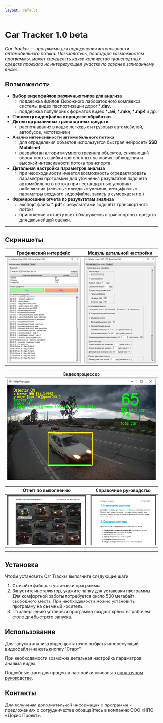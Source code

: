 ```yaml
---
layout: default
---
```


# Car Tracker 1.0 beta

_Car Tracker — программа для определения интенсивности автомобильного потока. Пользователь, благодаря возможностям программы, может определить какое количество транспортных средств проехало на интересующем участке по заранее записанному видео._

## Возможности
- **Выбор видеофайлов различных типов для анализа** 
  - поддержка файлов Дорожного лабораторного комплекса системы видео паспортизации дорог ***.dav**.
  - поддержка популярных форматов видео ***.avi**, ***.mkv**, ***.mp4** и др. 
- **Просмотр видеофайла в процессе обработки**
- **Детектор различных транспортных средств**
  - распознавание в кадре легковых и грузовых автомобилей, автобусов, мототехники
- **Анализ интенсивности автомобильного потока** 
  - для определения объектов используется быстрая нейросеть **SSD Mobilenet** 
  - разработан алгоритм умного трекинга объектов, снижающий вероятность ошибки при сложных условиях наблюдения и высокой интенсивности потока транспорта.  
- **Детальная настройка параметров анализа** 
  - при необходимости имеется возможность отредактировать параметры программы для уточнения результатов подсчета автомобильного потока при нестандартных условиях наблюдения (сложные погодные условия, специфичные параметры входного видеофайла, запись в сумерках и пр.)
- **Формирование отчета по результатам анализа** 
  - экспорт файла ***.pdf** с результатами подсчёта транспортного потока
  - приложение к отчету всех обнаруженных транспортных средств для дальнейшей оценки.

* * *

## Скриншоты

| Графический интерфейс | Модуль детальной настройки | 
|:---:|:---:|
| <img src="img\img3.png" alt="Установка" height="350"/>          | <img src="img\img4.png" alt="Установка" height="350"/> |

| Видеопроцессор |
|:---:|
| <img src="img\img6.png" alt="Установка" width="620"/> |

| Отчет по выполнению | Справочное руководство |
|:---:|:---:|
| <img src="img\img7.png" alt="Установка" height="165"/>          | <img src="img\img5.png" alt="Установка" height="165"/> |

* * *

## Установка

Чтобы установить Car Tracker выполните следующие шаги:

1. Скачайте файл для установки программы 
2. Запустите инсталлятор, укажите папку для установки программы.
Для комфортной работы потребуется около 500 мегабайт свободного места. При необходимости можно установить программу на съемный носитель.
3. По завершению установки программа создаст ярлык на рабочем столе для быстрого запуска.


## Использование

Для запуска анализа видео достаточно выбрать интересующий видеофайл и нажать кнопку "Старт".

При необходимости возможна детальная настройка параметров анализа видео. 

Подробные шаги для процесса настройки описаны в [справочном руководстве](./user_manual.html).

## Контакты

Для получения дополнительной информации о программе и предложениях о сотрудничестве 
обращайтесь в компанию ООО «НПО «Дорис Проект». 
